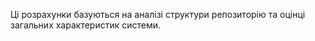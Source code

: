 




Ці розрахунки базуються на аналізі структури репозиторію та оцінці загальних характеристик системи. 